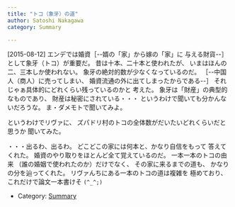 ```yaml
---
title: "トコ（象牙）の道"
author: Satoshi Nakagawa
category: Summary

---
```


[2015-08-12]  エンデでは婚資［--婿の「家」から嫁の「家」に
与える財貨--］として象牙（トコ）が重要だ。
昔は十本、二十本と使われたが、
いまはほんの二、三本しか使われない。
象牙の絶対的数が少なくなっているのだ。
［--中国人（商人）に売ってしまい、
婚資流通の外に出てしまったからである--］
それじゃぁ具体的にどれくらい残っているのかと
考えた。
象牙は「財産」の典型的なものであり、
財産は秘密にされている・・・
というわけで聞いても分かんないだろうな。
ま・ダメモトで聞いてみよ。

 というわけでリヴァに、
ズパドリ村のトコの全体数がだいたいどれくらいだと思うか
聞いてみた。

 ・・・出るわ、出るわ。
どこどこの家には何本と、かなり自信をもって
答えてくれた。
婚資のやり取りをほとんど全て覚えているのだ。
一本一本のトコの由来
（誰の婚姻で使われたのか）だけでなく、
その家に来るまでの道も、
かなりの分を辿ってくれた。
リヴァんちにある一本のトコの道は複雑を
極めており、
これだけで論文一本書けそ `(^_^;)`

- Category: [Summary](categories.html#Summary)

